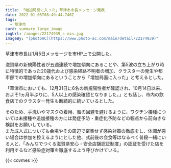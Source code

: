 ```yaml
---
title: 「増加局面に入った」草津市市長メッセージ発表
date: 2022-01-05T08:49:44.746Z
tags:
  - 草津市
card: summary_large_image
imgUrl: /images/22174939_s-min.jpg
imageBy: "[photoAC](https://www.photo-ac.com/main/detail/22174939)"
---
```

草津市市長は1月5日メッセージを市HP上で公開した。

滋賀県の新規陽性者が五週連続で増加傾向にあることや、第5波の立ち上がり時に特徴的であった20歳代および感染経路不明者の増加、クラスターの発生や都市部での増加傾向にあるということから「増加局面に入った」と考えるとした。

「草津市においても、12月31日に6名の新規陽性者が確認され、10月14日以来、およそ1ヵ月半ぶりに、5人以上の感染確認となりました。」とも話し、市内の飲食店でのクラスター発生も断続的に続いているとした。

そのため、手洗いやマスクの着用、蜜の回避を避けるように、ワクチン接種については未接種や追加接種の方には発症予防・重症化予防などの観点から前向きな検討をお願いしている。  
また成人式についても会場やその周辺で密集せず感染対策の徹底をし、体調が悪い場合は参加を控えるようにとした他、式前後の会食等はなるべく普段一緒にいる人と、「みんなでつくる滋賀県安心・安全店舗認証制度」の認証を受けた店を利用するなど感染症対策を徹底するよう呼びかけている。

{{< covmes >}}